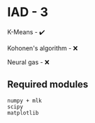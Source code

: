 # IAD - 3

K-Means - ✔️

Kohonen's algorithm - ❌

Neural gas - ❌

## Required modules
```
numpy + mlk
scipy
matplotlib
```
